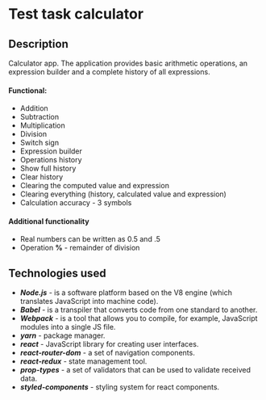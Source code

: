 # Test task calculator

## Description
Calculator app. The application provides basic arithmetic operations, an expression builder and a complete history of all expressions.

#### Functional:
- Addition
- Subtraction
- Multiplication
- Division
- Switch sign
- Expression builder
- Operations history
- Show full history
- Clear history
- Clearing the computed value and expression
- Clearing everything (history, calculated value and expression)
- Calculation accuracy - 3 symbols

#### Additional functionality
- Real numbers can be written as 0.5 and .5
- Operation **%** - remainder of division

## Technologies used
- ***Node.js*** - is a software platform based on the V8 engine (which translates JavaScript into machine code).
- ***Babel*** - is a transpiler that converts code from one standard to another.
- ***Webpack*** - is a tool that allows you to compile, for example, JavaScript modules into a single JS file.
- ***yarn*** - package manager.
- ***react*** - JavaScript library for creating user interfaces.
- ***react-router-dom*** - a set of navigation components.
- ***react-redux*** - state management tool.
- ***prop-types*** - a set of validators that can be used to validate received data.
- ***styled-components*** - styling system for react components.
